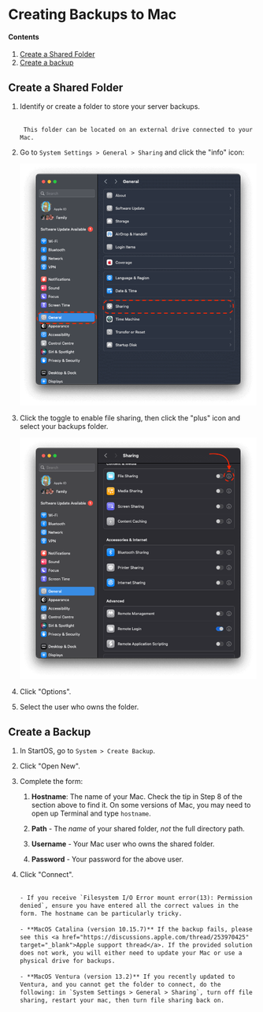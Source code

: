 # Creating Backups to Mac

#### Contents

1. [Create a Shared Folder](#create-a-shared-folder)
1. [Create a backup](#create-a-backup)

## Create a Shared Folder

1. Identify or create a folder to store your server backups.

   ```admonish tip

    This folder can be located on an external drive connected to your Mac.
   ```

1. Go to `System Settings > General > Sharing` and click the "info" icon:

    <!-- @TODO -->

   ![Sharing](./assets/backups-sharing.png)

1. Click the toggle to enable file sharing, then click the "plus" icon and select your backups folder.

    <!-- @TODO -->

   ![Sharing info](./assets/backups-sharing-info.png)

1. Click "Options".

1. Select the user who owns the folder.

## Create a Backup

1.  In StartOS, go to `System > Create Backup`.

1.  Click "Open New".

1.  Complete the form:

    1.  **Hostname**: The name of your Mac. Check the tip in Step 8 of the section above to find it. On some versions of Mac, you may need to open up Terminal and type `hostname`.

    1.  **Path** - The _name_ of your shared folder, _not_ the full directory path.

    1.  **Username** - Your Mac user who owns the shared folder.

    1.  **Password** - Your password for the above user.

1.  Click "Connect".

    ```admonish warning title="Troubleshooting"

    - If you receive `Filesystem I/O Error mount error(13): Permission denied`, ensure you have entered all the correct values in the form. The hostname can be particularly tricky.

    - **MacOS Catalina (version 10.15.7)** If the backup fails, please see this <a href="https://discussions.apple.com/thread/253970425" target="_blank">Apple support thread</a>. If the provided solution does not work, you will either need to update your Mac or use a physical drive for backups.

    - **MacOS Ventura (version 13.2)** If you recently updated to Ventura, and you cannot get the folder to connect, do the following: in `System Settings > General > Sharing`, turn off file sharing, restart your mac, then turn file sharing back on.
    ```
